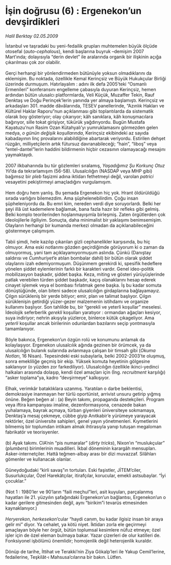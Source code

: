 # İşin doğrusu (6) : Ergenekon’un devşirdikleri

*Halil Berktay 02.05.2009*

<div class="taraf_structure_2col_1zq">
<div class="margen_n">



 <p>İstanbul ve taşradaki bu yeni-fedailik grupları muhtemelen büyük ölçüde otosefal (<i>auto-cephalous</i>), kendi başlarına buyruk –demişim 2007 Mart’ında; dolayısıyla “derin devlet” ile aralarında organik bir ilişkinin açığa çıkarılması çok zor olabilir. <br/><br/>Gerçi herhangi bir yönlendirmeden bütünüyle yoksun olmadıklarını da eklemişim. Bu noktada, özellikle Kemal Kerinçsiz ve Büyük Hukukçular Birliği üzerinde durmuşum. Hatırlayalım : adını ilk defa 2005’teki “Osmanlı Ermenileri” konferansını engelleme çabasıyla duyuran Kerinçsiz, hemen ardından bütün ulusalcı platformlarda, Veli Küçük, Muzaffer Tekin, Rauf Denktaş ve Doğu Perinçek’lerin yanında yer almaya başlamıştı. Kerinçsiz ve arkadaşları 301. madde dâvâlarında, TESEV panellerinde, “Azınlık Hakları ve Kültürel Haklar Raporu”nun açıklanması gibi toplantılarda da sistematik olarak boy gösteriyor; olay çıkarıyor; kâh sanıklara, kâh konuşmacılara bağırıyor, sille tokat girişiyor, tükürük yağdırıyordu. Bugün Mustafa Kayatuzu’nun Rasim Ozan Kütahyalı’yı yumruklamasını görmezden gelen medya, <i>o günün değişik koşullarında</i>, Kerinçsiz ekibindeki az sayıda kabadayının linç provalarını alabildiğine abartarak veriyordu. Estirilen dehşet rüzgârı, milliyetçilerin artık fütursuz davranabileceği; “hain”, “liboş” veya “entel-dantel”lerin haddini bildirmenin hiçbir cezasının olamayacağı mesajını yaymaktaydı. <br/><br/>2007 ilkbaharında bu tür gözlemleri sıralamış, <i>Yaşadığımız Şu Korkunç Otuz Yıl</i>’da da tekrarlamışım (56-58). Ulusalcılığın (NASDAP veya MHP gibi) bağımsız bir <i>pleb</i> faşizmi adına iktidarı fethetmeyi değil, varolan <i>patrici</i> vesayetini pekiştirmeyi amaçladığını vurgulamışım. <br/><br/>Hem doğru hem yanlış. Bu şemada Ergenekon hiç yok. Hrant öldürüldüğü sırada varlığını bilemezdim. Ama şüphelenebilirdim. Çoğu insan şüpheleniyordu da. Bu emri kim, nereden verdi diye soruyorlardı. Belki her şeyi illâ üst kademelere bağlamak, bana fazla hazır bir refleks gibi gelmiş. Belki komplo teorilerinden hoşlanmayışımla birleşmiş. Zaten örgütlerden çok ideolojilerle ilgiliyim. Sonuçta, daha minimalist bir yaklaşımı benimsemişim. Olayların herhangi bir kumanda merkezi olmadan da açıklanabileceğini göstermeye çalışmışım. <br/><br/>Tabii şimdi, hele kazılıp çıkarılan gizli cephanelikler karşısında, bu hiç olmuyor. Ama eski notlarımı gözden geçirdiğimde görüyorum ki o zaman da olmuyormuş, yani tam açıklayamıyormuşum aslında. Çünkü (Danıştay saldırısı ve <i>Cumhuriyet</i>’e atılan bombalar dahil) bir bütün olarak şiddet olaylarını izah edemiyormuşum. Düşünmem gerekirdi ki, spesifik hedeflere yönelen şiddet eylemlerinin farklı bir karakteri vardır. Genel ideo-politik mobilizasyon başkadır, şiddet başka. Keza, miting ve gösteri yürüyüşlerinde patlak verebilen türden şiddet başkadır, kaçış olanaklarını hesap ederek cinayet işlemek veya el bombası fırlatmak gene başka. İş bu kadar somuta dönüştüğünde, olan biteni sadece ulusalcılığın girdaplarına bağlayamayız. Çılgın sürükleniş bir yerde bitiyor; emir, plan ve talimat başlıyor. Çılgın sürüklenişin getirdiği yüzer-gezer malzemenin istihdamı ve organize kullanımı başlıyor. Son tahlilde bu, bir “gerekli ve yeterli koşullar” meselesi. İdeolojik seferberlik <i>gerekli</i> koşulları yaratıyor : ormandan ağaçları kesiyor, suya indiriyor; nehrin akışıyla yüzlerce, binlerce kütük çıkageliyor. Ama <i>yeterli</i> koşullar ancak birilerinin odunlardan bazılarını seçip yontmasıyla tamamlanıyor. <br/><br/>Böyle bakınca, Ergenekon’un özgün rolü ve konumunu anlamak da kolaylaşıyor. Ergenekon ulusalcılık ağında gezinen bir örümcek, ya da ulusalcılığın bulanık sularında avlanmaya çalışan bir timsah gibi (<i>Okuma Notları</i>, 16 Nisan). Tepesindeki eski subaylarla, belki 2002-2003’te oluşmuş, sonra emekliliğe geçmiş bir ekip. Yüksek komuta heyetinin gölgesine saklanıyor (o yüzden zor farkediliyor). Ulusalcılığın özellikle ikinci-yedinci halkaları arasında dolaşıp, kendi özel amaçları için (İng. <i>recruitment</i> karşılığı) “asker toplama”ya, kadro “devşirmeye” kalkışıyor. <br/><br/>Elhak, verimkâr bataklıklara uzanmış. Yaratılan o darbe beklentisi, demokrasiye inanmayan her türlü oportünist, arrivist unsuru getirip yığmış önüne. Beğen beğen al : (a) Beyin takımı, propaganda destekçileri. Program veya iftira kampanyası imaline, dezenformasyona, cenazede bakan yuhalamaya, bayrak açmaya, türban giyenleri üniversiteye sokmamaya, Denktaş’a mesaj çekmeye, cübbe giyip Anıtkabir’e yürümeye yarayacak rektörler, özel üniversite sahipleri, genel yayın yönetmenleri. Kıymetlerini bilmemiş bir toplumdan intikam almak ihtirasıyla yanıp tutuşan megaloman fabrikatör ve teorisyenler. <br/><br/>(b) Ayak takımı. CIA’nin “pis numaralar” (<i>dirty tricks</i>), Nixon’ın “muslukçular” (<i>plumbers</i>) birimlerinin muadilleri. İkbal döneminin karargâh mensupları. Asker-internetçiler. Hattâ teğmen-albay arası bir dizi muvazzaf. Silâhları gömenler ve kullanacak olanlar. <br/><br/>Güneydoğudaki “kirli savaş”ın tortuları. Eski faşistler, JİTEM’ciler, Susurlukçular, Özel Harekâtçılar, itirafçılar, korucular, emekli astsubaylar. “İyi çocuklar.” <br/><br/>(Not 1 : 1980’ler ve 90’ların “faili meçhul”leri, asit kuyuları, parçalanmış hayatları ile 21. yüzyılın şafağındaki Ergenekon’un bağlantısı, Ergenekon’un o kadar gerilere gitmesinden değil, aynı “birikim”i tevarüs etmesinden kaynaklanıyor.) <i><br/><br/>Heryerekon</i>, <i>herkesekon</i>’cular “haydi canım, bu kadar ilgisiz insan bir araya gelir mi” diyor. Ya cehalet, ya kötü niyet. İktidarı zorla ele geçirmeyi amaçlayan böyle her örgüt, bütün toplumsal kesimlere nüfuz etmeye; özel işler için de özel eleman bulmaya bakar. Yazar çizerleri de olur katilleri de. Fonksiyonel işbölümü önemlidir; homojenlik değil heterojenlik kuraldır. <br/><br/>Dönüp de tarihe, İttihat ve Terakki’nin Ziya Gökalp’leri ile Yakup Cemil’lerine, fedailerine, Teşkilât-ı Mahsusa’cılarına bir bakın. Lütfen.</p>

<br/>


<div id="taraf_not">
</div>

</div>


</div>
